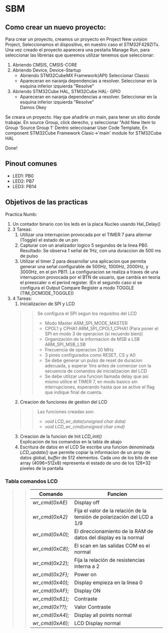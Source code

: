 # SBM

## Como crear un nuevo proyecto:
Para crear un proyecto, creamos un proyecto en Project New uvision Project, Seleccionamos el dispositivo, en nuestro caso el
STM32F429ZITx. Una vez creado el proyecto aparecera una pestaña Manage Run, para seleccionar las librerias que queremos utilizar tenemos que seleccionar:   
1. Abriendo CMSIS, CMSIS-CORE   
2. Abriendo Device, Device-Startup   
	- Abriendo STM32CubeMX Framework(API) Seleccionar Classic   
	- Apareceran en naranja dependencias a resolver. Seleccionar en la esquina inferior izquierda "Resolve"   
3. Abriendo STM32Cube HAL, STM32Cube HAL- GPIO  
	- Apareceran en naranja dependencias a resolver. Seleccionar en la esquina inferior izquierda "Resolve"  
Damos Okey  

Se creara un proyecto. Hay que añadirle un main, para tener un sitio donde trabajar.
En source Group, click derecho, y seleccionar "Add New Item to Group 'Source Group 1'
Dentro seleccioanar User Code Template, En component STM32Cube Framework Clasic->'main' module for STM32Cube HAL  

Done!

## Pinout comunes
* LED1: PB0
* LED2: PB7
* LED3: PB14
## Objetivos de las practicas
Practica Numb:
1. Un contador binario con los leds en la placa Nucleo usando Hal_Delay()  
2. 3 Tareas:
	1. Utilizar una interrupcion provocada por el TIMER 7 para alternar (Toggle) el estado de un pin
	2. Capturar con un analizador logico 5 segundos de la linea PB0. Resultado: Se observa 1 señal de 1Hz, con una duraccion de 500 ms de pulso
	3. Utilizar el timer 2 para desarrollar una aplicacion que permita generar una señal configurable de 500Hz, 1000Hz, 2000Hz, y 3000Hz, en el pin PB11. La configuracion se realiza a traves de una interrupcion provocada por el BTN de usuario, que cambia en teoria el preescaler o el period register. (En el segundo caso si se configura el Output Compare Register a modo TOGGLE (TIM_OCMODE_TOGGLE))
3. 4 Tareas:
	1. Inicializacion de SPI y LCD
	>> Se configura el SPI segun los requisitos del LCD 
	>> * Modo Master ARM_SPI_MODE_MASTER
	>> * CPOL1 y CPHA1 ARM_SPI_CPOL1_CPHA1 (Para poner el SPI en modo 3 de operacion (si recuerdo bien))
	>> * Organización de la informacion de MSB a LSB ARM_SPI_MSB_LSB
	>> * Frecuencia de operacion 20 MHz
	>> * 3 pines configurados como RESET, CS y A0
	>> * Se debe generar un pulso de reset de duracion adecuada, y esperar 1ms antes de comenzar con la secuencia de comandos de inicializacion del LCD
	>> * Se debe utilizar una funcion llamada delay que asi mismo utilice el TIMER 7, en modo basico sin interrupciones, esperando hasta que se active el flag que indique final de cuenta.
	>>  
	2. Creacion de funciones de gestion del LCD
	>> Las funciones creadas son:  
	>> * *void LCD_wr_data(unsigned char data)*
	>> * *void LCD_wr_cmd(unsigned char cmd)*
	>>
	3. Creacion de la funcion de Init *LCD_init()*  
	Explicacion de los comandos en la tabla de abajo
	4. Escritura de datos en el LCD
	Se escribe una funcion denominada *LCD_update()* que permite copiar la informacion de un array de datos global, *buffer* de 512 elementos. Cada uno de los bits de ese array (4096=512x8) representa el estado de uno de los 128*32 pixeles de la pantalla

### Tabla comandos LCD
>> | Comando         | Funcion                                                                  |
>> |-----------------|--------------------------------------------------------------------------|
>> | *wr_cmd(0xAE)*  | Display off                                                              |
>> | *wr_cmd(0xA2)*  | Fija el valor de la relación de la tensión de polarización del LCD a 1/9 |
>> | *wr_cmd(0xA0);* | El direccionamiento de la RAM de datos del display es la normal          |
>> | *wr_cmd(0xC8);* | El scan en las salidas COM es el normal                                  |
>> | *wr_cmd(0x22);* | Fija la relación de resistencias interna a 2                             |
>> | *wr_cmd(0x2F);* | Power on                                                                 |
>> | *wr_cmd(0x40);* | Display empieza en la línea 0                                            |
>> | *wr_cmd(0xAF);* | Display ON                                                               |
>> | *wr_cmd(0x81);* | Contraste                                                                |
>> | *wr_cmd(0x??);* | Valor Contraste                                                          |
>> | *wr_cmd(0xA4);* | Display all points normal                                                |
>> | *wr_cmd(0xA6);* | LCD Display normal                                                       | 
	

	
